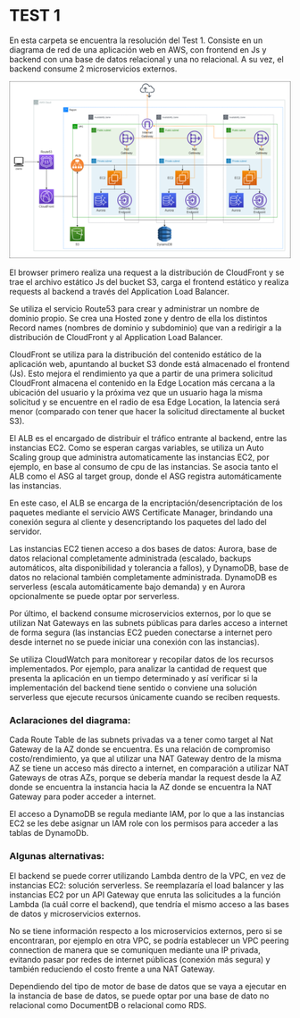 # TEST 1

En esta carpeta se encuentra la resolución del Test 1.
Consiste en un diagrama de red de una aplicación web en AWS, con frontend en Js y backend con una base de datos relacional y una no relacional. A su vez, el backend consume 2 microservicios externos.

![Diagrama de red de una aplicación web](https://raw.githubusercontent.com/rodrigoAguirre1/devops-challenge/master/test-1/diagrama-de-red-app.png)

El browser primero realiza una request a la distribución de CloudFront y se trae el archivo estático Js del bucket S3, carga el frontend estático y realiza requests al backend a través del Application Load Balancer.

Se utiliza el servicio Route53 para crear y administrar un nombre de dominio propio. Se crea una Hosted zone y dentro de ella los distintos Record names (nombres de dominio y subdominio) que van a redirigir a la distribución de CloudFront y al Application Load Balancer. 

CloudFront se utiliza para la distribución del contenido estático de la aplicación web, apuntando al bucket S3 donde está almacenado el frontend (Js). Esto mejora el rendimiento ya que a partir de una primera solicitud CloudFront almacena el contenido en la Edge Location más cercana a la ubicación del usuario y la próxima vez que un usuario haga la misma solicitud y se encuentre en el radio de esa Edge Location, la latencia será menor (comparado con tener que hacer la solicitud directamente al bucket S3).

El ALB es el encargado de distribuir el tráfico entrante al backend, entre las instancias EC2. Como se esperan cargas variables, se utiliza un Auto Scaling group que administra automaticamente las instancias EC2, por ejemplo, en base al consumo de cpu de las instancias. Se asocia tanto el ALB como el ASG al target group, donde el ASG registra automáticamente las instancias.

En este caso, el ALB se encarga de la encriptación/desencriptación de los paquetes mediante el servicio AWS Certificate Manager, brindando una conexión segura al cliente y desencriptando los paquetes del lado del servidor.

Las instancias EC2 tienen acceso a dos bases de datos: Aurora, base de datos relacional completamente administrada (escalado, backups automáticos, alta disponibilidad y tolerancia a fallos), y DynamoDB, base de datos no relacional también completamente administrada. DynamoDB es serverless (escala automáticamente bajo demanda) y en Aurora opcionalmente se puede optar por serverless.

Por último, el backend consume microservicios externos, por lo que se utilizan Nat Gateways en las subnets públicas para darles acceso a internet de forma segura (las instancias EC2 pueden conectarse a internet pero desde internet no se puede iniciar una conexión con las instancias).

Se utiliza CloudWatch para monitorear y recopilar datos de los recursos implementados. Por ejemplo, para analizar la cantidad de request que presenta la aplicación en un tiempo determinado y así verificar si la implementación del backend tiene sentido o conviene una solución serverless que ejecute recursos únicamente cuando se reciben requests.

### Aclaraciones del diagrama:

Cada Route Table de las subnets privadas va a tener como target al Nat Gateway de la AZ donde se encuentra. Es una relación de compromiso costo/rendimiento, ya que al utilizar una NAT Gateway dentro de la misma AZ se tiene un acceso más directo a internet, en comparación a utilizar NAT Gateways de otras AZs, porque se debería mandar la request desde la AZ donde se encuentra la instancia hacia la AZ donde se encuentra la NAT Gateway para poder acceder a internet.

El acceso a DynamoDB se regula mediante IAM, por lo que a las instancias EC2 se les debe asignar un IAM role con los permisos para acceder a las tablas de DynamoDb.

### Algunas alternativas:

El backend se puede correr utilizando Lambda dentro de la VPC, en vez de instancias EC2: solución serverless. Se reemplazaría el load balancer y las instancias EC2 por un API Gateway que enruta las solicitudes a la función Lambda (la cuál corre el backend), que tendría el mismo acceso a las bases de datos y microservicios externos.

No se tiene información respecto a los microservicios externos, pero si se encontraran, por ejemplo en otra VPC, se podría establecer un VPC peering connection de manera que se comuniquen mediante una IP privada, evitando pasar por redes de internet públicas (conexión más segura) y también reduciendo el costo frente a una NAT Gateway.

Dependiendo del tipo de motor de base de datos que se vaya a ejecutar en la instancia de base de datos, se puede optar por una base de dato no relacional como DocumentDB o relacional como RDS.